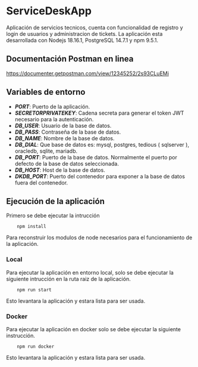 # ServiceDeskApp

Aplicación de servicios tecnicos, cuenta con funcionalidad de registro y login de usuarios y administracion de tickets. La aplicación esta desarrollada con Nodejs 18.16.1, PostgreSQL 14.7.1 y npm 9.5.1.

## Documentación Postman en linea

https://documenter.getpostman.com/view/12345252/2s93CLuEMi

## Variables de entorno

* ***PORT***: Puerto de la aplicación.
* ***SECRETORPRIVATEKEY***: Cadena secreta para generar el token JWT necesario para la autenticación.
* ***DB_USER***: Usuario de la base de datos.
* ***DB_PASS***: Contraseña de la base de datos.
* ***DB_NAME***: Nombre de la base de datos.
* ***DB_DIAL***: Que base de datos es: mysql, postgres, tedious ( sqlserver ), oracledb, sqlite, mariadb. 
* ***DB_PORT***: Puerto de la base de datos. Normalmente el puerto por defecto de la base de datos seleccionada.
* ***DB_HOST***: Host de la base de datos.
* ***DKDB_PORT***: Puerto del contenedor para exponer a la base de datos fuera del contenedor.

## Ejecución de la aplicación

Primero se debe ejecutar la intrucción 

```
    npm install
```
Para reconstruir los modulos de node necesarios para el funcionamiento de la aplicación.

### Local

Para ejecutar la aplicación en entorno local, solo se debe ejecutar la siguiente intrucción en la ruta raiz de la aplicación.

```
    npm run start
```

Esto levantara la aplicación y estara lista para ser usada.

### Docker

Para ejecutar la aplicación en docker solo se debe ejecutar la siguiente instrucción.

```
    npm run docker
```

Esto levantara la aplicación y estara lista para ser usada.